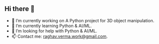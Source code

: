 ## Hi there 👋

- 🔭 I’m currently working on A Python project for 3D object manipulation.
- 🌱 I’m currently learning Python & AI/ML.
- 🤔 I’m looking for help with Python & AI/ML.
- 📫 Contact me: raghav.verma.work@gmail.com. 

